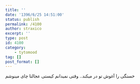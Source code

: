 ```yaml
---
title: ''
date: '1396/6/25 14:51:00'
status: publish
permalink: /4100
author: straxico
excerpt: ''
type: post
id: 4100
category:
    - tytomood
tag: []
post_format: []
---
```

خستگی را آغوش تو در میکند.. وقتی نمیدانم کیستی عجالتا چای مینوشم